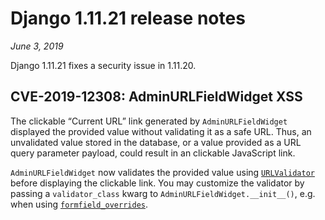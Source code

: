# Django 1.11.21 release notes

*June 3, 2019*

Django 1.11.21 fixes a security issue in 1.11.20.

## CVE-2019-12308: AdminURLFieldWidget XSS

The clickable “Current URL” link generated by `AdminURLFieldWidget` displayed
the provided value without validating it as a safe URL. Thus, an unvalidated
value stored in the database, or a value provided as a URL query parameter
payload, could result in an clickable JavaScript link.

`AdminURLFieldWidget` now validates the provided value using
[`URLValidator`](../ref/validators.md#django.core.validators.URLValidator) before displaying the clickable
link. You may customize the validator by passing a `validator_class` kwarg to
`AdminURLFieldWidget.__init__()`, e.g. when using
[`formfield_overrides`](../ref/contrib/admin/index.md#django.contrib.admin.ModelAdmin.formfield_overrides).
